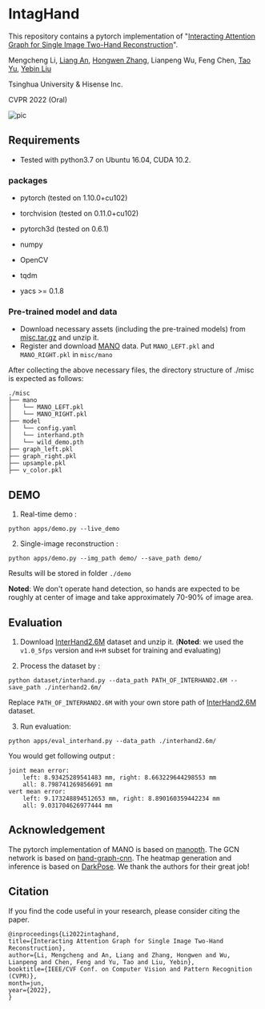 # IntagHand

This repository contains a pytorch implementation of "[Interacting Attention Graph for Single Image Two-Hand Reconstruction](http://www.liuyebin.com/IntagHand/Intaghand.html)". 

Mengcheng Li, [Liang An](https://anl13.github.io), [Hongwen Zhang](https://hongwenzhang.github.io), Lianpeng Wu, Feng Chen, [Tao Yu](http://ytrock.com/), [Yebin Liu](http://www.liuyebin.com/)

Tsinghua University & Hisense Inc.

CVPR 2022 (Oral)

![pic](http://www.liuyebin.com/IntagHand/assets/results2.png)

## Requirements

- Tested with python3.7 on Ubuntu 16.04, CUDA 10.2.

### packages

- pytorch (tested on 1.10.0+cu102)

- torchvision (tested on 0.11.0+cu102)

- pytorch3d (tested on 0.6.1)

- numpy

- OpenCV

- tqdm

- yacs >= 0.1.8

### Pre-trained model and data

- Download  necessary assets (including the pre-trained models) from [misc.tar.gz](https://github.com/Dw1010/IntagHand/releases/download/v0.0/misc.tar.gz) and unzip it.
- Register and download [MANO](https://mano.is.tue.mpg.de/)  data. Put `MANO_LEFT.pkl` and `MANO_RIGHT.pkl` in `misc/mano`

After collecting the above necessary files, the directory structure of ./misc is expected as follows:

```
./misc
├── mano
│   └── MANO_LEFT.pkl
│   └── MANO_RIGHT.pkl
├── model
│   └── config.yaml
│   └── interhand.pth
│   └── wild_demo.pth
├── graph_left.pkl
├── graph_right.pkl
├── upsample.pkl
├── v_color.pkl

```

## DEMO

1. Real-time demo :

```
python apps/demo.py --live_demo
```
2. Single-image reconstruction  :

```
python apps/demo.py --img_path demo/ --save_path demo/
```
Results will be stored in folder `./demo`

**Noted**: We don't operate hand detection, so hands are expected to be roughly at center of image and take approximately 70-90% of image area.

## Evaluation

1. Download [InterHand2.6M](https://mks0601.github.io/InterHand2.6M/) dataset and unzip it. (**Noted**: we used the `v1.0_5fps` version and `H+M` subset for training and evaluating)

2. Process the dataset by :
```
python dataset/interhand.py --data_path PATH_OF_INTERHAND2.6M --save_path ./interhand2.6m/
```
Replace `PATH_OF_INTERHAND2.6M` with your own store path of [InterHand2.6M](https://mks0601.github.io/InterHand2.6M/) dataset. 

3. Run evaluation:
```
python apps/eval_interhand.py --data_path ./interhand2.6m/
```

You would get following output :

```
joint mean error:
    left: 8.93425289541483 mm, right: 8.663229644298553 mm
    all: 8.798741269856691 mm
vert mean error:
    left: 9.173248894512653 mm, right: 8.890160359442234 mm
    all: 9.031704626977444 mm
```


## Acknowledgement

The pytorch implementation of MANO is based on [manopth](https://github.com/hassony2/manopth). The GCN network is based on [hand-graph-cnn](https://github.com/3d-hand-shape/hand-graph-cnn). The heatmap generation and inference is based on [DarkPose](https://github.com/ilovepose/DarkPose). We thank the authors for their great job!

## Citation

If you find the code useful in your research, please consider citing the paper.

```
@inproceedings{Li2022intaghand,
title={Interacting Attention Graph for Single Image Two-Hand Reconstruction},
author={Li, Mengcheng and An, Liang and Zhang, Hongwen and Wu, Lianpeng and Chen, Feng and Yu, Tao and Liu, Yebin},
booktitle={IEEE/CVF Conf. on Computer Vision and Pattern Recognition (CVPR)},
month=jun,
year={2022},
}
```

